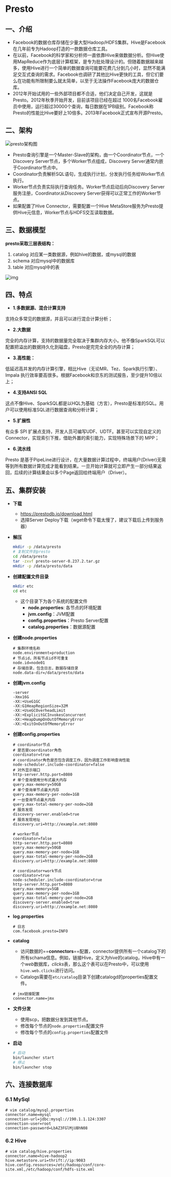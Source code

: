 # Presto

## 一、介绍

* Facebook的数据仓库存储在少量大型Hadoop/HDFS集群。Hive是Facebook在几年前专为Hadoop打造的一款数据仓库工具。
* 在以前，Facebook的科学家和分析师一直依靠Hive来做数据分析。但Hive使用MapReduce作为底层计算框架，是专为批处理设计的。但随着数据越来越多，使用Hive进行一个简单的数据查询可能要花费几分到几小时，显然不能满足交互式查询的需求。Facebook也调研了其他比Hive更快的工具，但它们要么在功能有所限制要么就太简单，以至于无法操作Facebook庞大的数据仓库。
* 2012年开始试用的一些外部项目都不合适，他们决定自己开发，这就是Presto。2012年秋季开始开发，目前该项目已经在超过 1000名Facebook雇员中使用，运行超过30000个查询，每日数据在1PB级别。Facebook称Presto的性能比Hive要好上10倍多。2013年Facebook正式宣布开源Presto。

## 二、架构

![presto架构图](http://img.hurenjieee.com/uPic/2c911d9d-1597393926425.png)

* Presto查询引擎是一个Master-Slave的架构，由一个Coordinator节点，一个Discovery Server节点，多个Worker节点组成，Discovery Server通常内嵌于Coordinator节点中。
* Coordinator负责解析SQL语句，生成执行计划，分发执行任务给Worker节点执行。
* Worker节点负责实际执行查询任务。Worker节点启动后向Discovery Server服务注册，Coordinator从Discovery Server获得可以正常工作的Worker节点。
* 如果配置了Hive Connector，需要配置一个Hive MetaStore服务为Presto提供Hive元信息，Worker节点与HDFS交互读取数据。

## 三、数据模型

**presto采取三层表结构：**

1. catalog 对应某一类数据源，例如hive的数据，或mysql的数据
2. schema 对应mysql中的数据库
3. table 对应mysql中的表

![img](http://img.hurenjieee.com/uPic/202006032.jpg)

## 四、特点

* **1.多数据源、混合计算支持**

支持众多常见的数据源，并且可以进行混合计算分析；

* **2.大数据**

完全的内存计算，支持的数据量完全取决于集群内存大小。他不像SparkSQL可以配置把溢出的数据持久化到磁盘，Presto是完完全全的内存计算；

* **3.高性能：**

低延迟高并发的内存计算引擎，相比Hive（无论MR、Tez、Spark执行引擎）、Impala 执行效率要高很多。根据Facebook和京东的测试报告，至少提升10倍以上；

* **4.支持ANSI SQL**

这点不像Hive、SparkSQL都是以HQL为基础（方言），Presto是标准的SQL。用户可以使用标准SQL进行数据查询和分析计算；

* **5.扩展性**

有众多 SPI 扩展点支持，开发人员可编写UDF、UDTF。甚至可以实现自定义的Connector，实现索引下推，借助外置的索引能力，实现特殊场景下的 MPP；

* **6.流水线**

Presto 是基于PipeLine进行设计，在大量数据计算过程中，终端用户(Driver)无需等到所有数据计算完成才能看到结果。一旦开始计算就可立即产生一部分结果返回，后续的计算结果会以多个Page返回给终端用户（Driver）。

## 五、集群安装

* **下载**

  * https://prestodb.io/download.html
  * 选择Server Deploy下载（wget命令下载太慢了，建议下载后上传到服务器）

* **解压**

  ```sh
  mkdir -p /data/presto
  # 复制文件到presto
  cd /data/presto
  tar -zxvf presto-server-0.237.2.tar.gz
  mkdir -p /data/presto/data
  ```

* **创建配置文件目录**

  ```sh
  mkdir etc
  cd etc
  ```

  * 这个目录下为各个系统的配置文件
    * **node.properties**: 各节点的环境配置
    * **jvm.config**：JVM配置
    * **config.properties**：Presto Server配置
    * **catalog.properties**：数据源配置

* **创建node.properties**

  ```properties
  # 集群环境名称
  node.environment=production
  # 节点id，所有节点id不可重复
  node.id=node01
  # 存储目录，包含日志，数据存储目录
  node.data-dir=/data/presto/data
  ```

* **创建jvm.config**

  ```config
  -server
  -Xmx16G
  -XX:+UseG1GC
  -XX:G1HeapRegionSize=32M
  -XX:+UseGCOverheadLimit
  -XX:+ExplicitGCInvokesConcurrent
  -XX:+HeapDumpOnOutOfMemoryError
  -XX:+ExitOnOutOfMemoryError
  ```

* **创建config.properties**

  ```properties
  # coordinator节点
  # 是否是coordinator角色
  coordinator=true
  # coordinator角色是否包含调度工作，因为调度工作影响查询性能
  node-scheduler.include-coordinator=false
  # 对外显示端口
  http-server.http.port=8080
  # 单个查询使用分布式最大内存
  query.max-memory=50GB
  # 单个查询单节点最大内存
  query.max-memory-per-node=1GB
  # 一台查询节点最大内存
  query.max-total-memory-per-node=2GB
  # 服务发现
  discovery-server.enabled=true
  # 服务发现地址
  discovery.uri=http://example.net:8080
  ```

  ```properties
  # worker节点
  coordinator=false
  http-server.http.port=8080
  query.max-memory=50GB
  query.max-memory-per-node=1GB
  query.max-total-memory-per-node=2GB
  discovery.uri=http://example.net:8080
  ```

  ```properties
  # coordinator+work节点
  coordinator=true
  node-scheduler.include-coordinator=true
  http-server.http.port=8080
  query.max-memory=5GB
  query.max-memory-per-node=1GB
  query.max-total-memory-per-node=2GB
  discovery-server.enabled=true
  discovery.uri=http://example.net:8080
  ```

* **log.properties**

  ```properties
  # 日志
  com.facebook.presto=INFO
  ```

* **catalog**

  * 访问数据的==**connectors**==配置，connector提供所有一个catalog下的所有schama信息。例如，链接Hive，定义为*hive*的catalog，Hive中有一个*web*数据库，*clicks*表，那么这个表可以在Presto中，可以使用`hive.web.clicks`进行访问。
  * Catalogs需要在`etc/catalog`目录下创建catalogd的properties配置文件。

  ```properties
  # jmx链接配置
  connector.name=jmx
  ```

* **文件分发**

  * 使用scp，把数据分发到其他节点。
  * 修改每个节点的`node.properties`配置文件
  * 修改每个节点的`config.properties`配置文件

* **启动**

  ```sh
  # 启动
  bin/launcher start
  # 停止
  bin/launcher stop
  ```


## 六、连接数据库

### 6.1 MySql

```properties
# vim catalog/mysql.properties
connector.name=mysql
connection-url=jdbc:mysql://190.1.1.124:3307
connection-user=root
connection-password=LbAZ3FGlMjUBhN08
```

### 6.2 Hive

```properties
# vim catalog/hive.properties
connector.name=hive-hadoop2
hive.metastore.uri=thrift://ip:9083
hive.config.resources=/etc/hadoop/conf/core-site.xml,/etc/hadoop/conf/hdfs-site.xml
```

